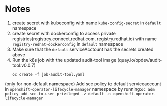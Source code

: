 # Notes

1. create secret with kubeconfig with name `kube-config-secret` in `default` namespace
2. create secret with dockerconfig to access private registries(registrey.connect.redhat.com, registry.redhat.io) with name `registry-redhat-dockerconfig` in `default` namespace
3. Make sure that the `default` serviceAcctount has the secrets created above
4. Run the k8s job with the updated audit-tool image (quay.io/opdev/audit-tool:v0.0.7)
    ```
    oc create -f job-audit-tool.yaml
    ```


(only for non-default namespace) Add scc policy to default serviceaccount in `openshift-operator-lifecycle-manager` namespace by running:`oc adm policy add-scc-to-user privileged -z default -n openshift-operator-lifecycle-manager`